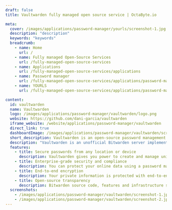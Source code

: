 ```yaml
---
draft: false
title: Vaultwarden fully managed open source service | OctaByte.io

meta:
  cover: /images/applications/password-manager/yourls/screenshot-1.jpg
  description: "description"
  keywords: "keywords"
  breadcrumb:
    - name: Home
      url: /
    - name: Fully managed Open-Source Services
      url: /fully-managed-open-source-services
    - name: Applications
      url: /fully-managed-open-source-services/applications
    - name: Password manager
      url: /fully-managed-open-source-services/applications/password-manager
    - name: YOURLS
      url: /fully-managed-open-source-services/applications/password-manager/yourls

content:
  id: vaultwarden
  name: Vaultwarden
  logo: /images/applications/password-manager/vaultwarden/logo.png
  website: https://github.com/dani-garcia/vaultwarden
  iframe_website: /website/applications/password-manager/vaultwarden
  direct_link: true
  dashboardImage: /images/applications/password-manager/vaultwarden/screenshot-1.jpg
  short_description: Vaultwarden is an open-source password management application that can be self-hosted and run on your infrastructure.
  description: "Vaultwarden is an unofficial Bitwarden server implementation written in Rust. It's compatible with the official Bitwarden clients, and is ideal for self-hosted deployments where running the official resource-heavy service is undesirable. Development of features that are mainly useful to larger organizations (e.g. single sign-on, directory syncing, etc) is not a priority."
  features:
    - title: Secure passwords from any location or device
      description: Vaultwarden gives you power to create and manage unique passwords, so you can strengthen privacy and boost productivity online from any device or location.
    - title: Enterprise-grade security and compliance
      description: You can protect your online data using a password manager you can trust. Vaultwarden conducts regular third-party security audits and is compliant with Privacy Shield, HIPAA, GDPR, CCPA, and SOC 2 security standards.
    - title: End-to-end encryption
      description: Your private information is protected with end-to-end encryption before it leaves your device.
    - title: Open-source transparency
      description: Bitwarden source code, features and infrastructure security are vetted and improved by the global community.
  screenshots:
    - /images/applications/password-manager/vaultwarden/screenshot-1.jpg
    - /images/applications/password-manager/vaultwarden/screenshot-2.jpg
---
```

